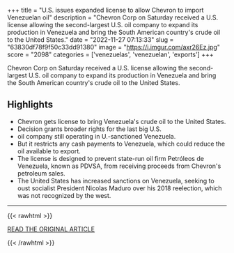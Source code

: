 +++
title = "U.S. issues expanded license to allow Chevron to import Venezuelan oil"
description = "Chevron Corp on Saturday received a U.S. license allowing the second-largest U.S. oil company to expand its production in Venezuela and bring the South American country's crude oil to the United States."
date = "2022-11-27 07:13:33"
slug = "63830df78f9f50c33dd91380"
image = "https://i.imgur.com/axr26Ez.jpg"
score = "2098"
categories = ['venezuelas', 'venezuelan', 'exports']
+++

Chevron Corp on Saturday received a U.S. license allowing the second-largest U.S. oil company to expand its production in Venezuela and bring the South American country's crude oil to the United States.

## Highlights

- Chevron gets license to bring Venezuela's crude oil to the United States.
- Decision grants broader rights for the last big U.S.
- oil company still operating in U.-sanctioned Venezuela.
- But it restricts any cash payments to Venezuela, which could reduce the oil available to export.
- The license is designed to prevent state-run oil firm Petróleos de Venezuela, known as PDVSA, from receiving proceeds from Chevron's petroleum sales.
- The United States has increased sanctions on Venezuela, seeking to oust socialist President Nicolas Maduro over his 2018 reelection, which was not recognized by the west.

---

{{< rawhtml >}}
  <p class="article-category">
    <a target="_blank" href="https://www.reuters.com/business/energy/us-issues-expanded-license-allow-chevron-import-venezuelan-petroleum-2022-11-26/">READ THE ORIGINAL ARTICLE</a>
  </p>
{{< /rawhtml >}}
